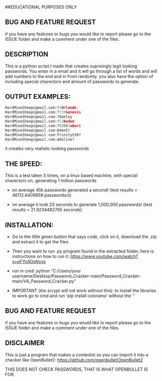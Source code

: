 ##EDUCATIONAL PURPOSES ONLY

## BUG AND FEATURE REQUEST
if you have any features or bugs you would like to report please go to the ISSUE folder and make a comment under one of the files.

## DESCRIPTION
This is a python script I made that creates suprisingly legit looking passwords. You enter in a email and it will go through a list of words and will add numbers to the end and in front randomly. you also have the option of including special charectors and amount of passwords to generate.

## OUTPUT EXAMPLES:
  ```python
  HardMineSheep@gmail.com:?5Orlando
  HardMineSheep@gmail.com:?539Genesis
  HardMineSheep@gmail.com:?Oakley
  HardMineSheep@gmail.com:?53Kaden
  HardMineSheep@gmail.com:?5390Jabari
  HardMineSheep@gmail.com:Aden5?
  HardMineSheep@gmail.com:Trinity539?
  HardMineSheep@gmail.com:Adaline?
  ```
it creates very realistic looking passwords

## THE SPEED:  
This is a test taken 5 times, on a linux based machine, with special charectors on, generating 1 million passwords


- on average 45k passwords generated a second! (test results = 46112.6409959 passwords/s)

- on average it took 23 seconds to generate 1,000,000 passwords! (test results = 21.9234482765 seconds)

## INSTALLATION:
- Go to the little green button that says code, click on it, download the .zip and extract it to get the files.

- Then you want to run .py program found in the extracted folder, here is instructions on how to run it: https://www.youtube.com/watch?v=pFYcAOsNyvs

- run in cmd: python "C:/Users/your username/Desktop/Password_Cracker-main/Password_Cracker-main/V4_Password_Cracker.py"

- IMPORTANT (the scrypt will not work without this): to install the libraries to work go to cmd and run 'pip install colorama' without the ''

## BUG AND FEATURE REQUEST
if you have any features or bugs you would like to report please go to the ISSUE folder and make a comment under one of the files.

## DISCLAIMER

This is just a program that makes a combolist so you can import it into a checker like OpenBullet2: https://github.com/openbullet/OpenBullet2

THIS DOES NOT CHECK PASSWORDS, THAT IS WHAT OPENBULLET IS FOR.
